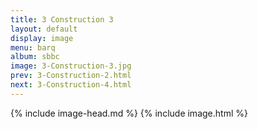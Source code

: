 ```yaml
---
title: 3 Construction 3
layout: default
display: image
menu: barq
album: sbbc
image: 3-Construction-3.jpg
prev: 3-Construction-2.html
next: 3-Construction-4.html
---
```

{% include image-head.md %}
{% include image.html %}